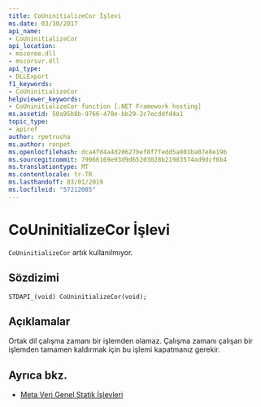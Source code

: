 ```yaml
---
title: CoUninitializeCor İşlevi
ms.date: 03/30/2017
api_name:
- CoUninitializeCor
api_location:
- mscoree.dll
- mscorsvr.dll
api_type:
- DLLExport
f1_keywords:
- CoUninitializeCor
helpviewer_keywords:
- CoUninitializeCor function [.NET Framework hosting]
ms.assetid: 50a95b8b-9766-470e-bb29-2c7ecddfd4a1
topic_type:
- apiref
author: rpetrusha
ms.author: ronpet
ms.openlocfilehash: dca4fd4a4d20627bef8f7fedd5a801ba07e8e19b
ms.sourcegitcommit: 79066169e93d9d65203028b21983574ad9dcf6b4
ms.translationtype: MT
ms.contentlocale: tr-TR
ms.lasthandoff: 03/01/2019
ms.locfileid: "57212085"
---
```

# <a name="couninitializecor-function"></a>CoUninitializeCor İşlevi
`CoUninitializeCor` artık kullanılmıyor.  
  
## <a name="syntax"></a>Sözdizimi  
  
```  
STDAPI_(void) CoUninitializeCor(void);  
```  
  
## <a name="remarks"></a>Açıklamalar  
 Ortak dil çalışma zamanı bir işlemden olamaz. Çalışma zamanı çalışan bir işlemden tamamen kaldırmak için bu işlemi kapatmanız gerekir.  
  
## <a name="see-also"></a>Ayrıca bkz.
- [Meta Veri Genel Statik İşlevleri](../../../../docs/framework/unmanaged-api/metadata/metadata-global-static-functions.md)
